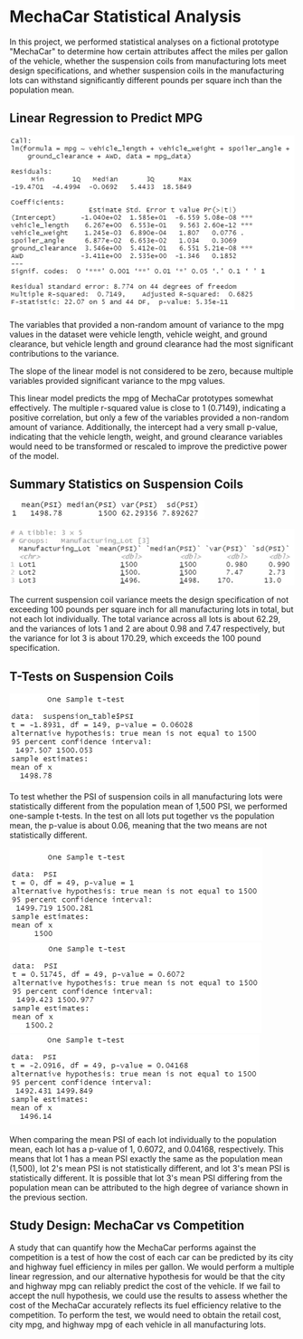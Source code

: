 # MechaCar Statistical Analysis

In this project, we performed statistical analyses on a fictional prototype "MechaCar" to determine how certain attributes affect the miles per gallon of the vehicle, whether the suspension coils from manufacturing lots meet design specifications, and whether suspension coils in the manufacturing lots can withstand significantly different pounds per square inch than the population mean.
 
## Linear Regression to Predict MPG

![Results of the multiple linear regression test](/images/mpg_regression.png)

The variables that provided a non-random amount of variance to the mpg values in the dataset were vehicle length, vehicle weight, and ground clearance, but vehicle length and ground clearance had the most significant contributions to the variance.

The slope of the linear model is not considered to be zero, because multiple variables provided significant variance to the mpg values.

This linear model predicts the mpg of MechaCar prototypes somewhat effectively. The multiple r-squared value is close to 1 (0.7149), indicating a positive correlation, but only a few of the variables provided a non-random amount of variance. Additionally, the intercept had a very small p-value, indicating that the vehicle length, weight, and ground clearance variables would need to be transformed or rescaled to improve the predictive power of the model.

## Summary Statistics on Suspension Coils

![PSI summary for all manufacturing lots](/images/total_summary.png)

![PSI summary for all individual lots](/images/lot_summary.png)

The current suspension coil variance meets the design specification of not exceeding 100 pounds per square inch for all manufacturing lots in total, but not each lot individually. The total variance across all lots is about 62.29, and the variances of lots 1 and 2 are about 0.98 and 7.47 respectively, but the variance for lot 3 is about 170.29, which exceeds the 100 pound specification.

## T-Tests on Suspension Coils

![t-test on PSI for all lots vs the population mean](/images/all_lots_t_test.png)

To test whether the PSI of suspension coils in all manufacturing lots were statistically different from the population mean of 1,500 PSI, we performed one-sample t-tests. In the test on all lots put together vs the population mean, the p-value is about 0.06, meaning that the two means are not statistically different. 

![t-test on PSI for lot 1 vs the population mean](/images/lot1_t_test.png)
![t-test on PSI for lot 2 vs the population mean](/images/lot2_t_test.png)
![t-test on PSI for lot 3 vs the population mean](/images/lot3_t_test.png)

When comparing the mean PSI of each lot individually to the population mean, each lot has a p-value of 1, 0.6072, and 0.04168, respectively. This means that lot 1 has a mean PSI exactly the same as the population mean (1,500), lot 2's mean PSI is not statistically different, and lot 3's mean PSI is statistically different. It is possible that lot 3's mean PSI differing from the population mean can be attributed to the high degree of variance shown in the previous section.

## Study Design: MechaCar vs Competition

A study that can quantify how the MechaCar performs against the competition is a test of how the cost of each car can be predicted by its city and highway fuel efficiency in miles per gallon. We would perform a multiple linear regression, and our alternative hypothesis for would be that the city and highway mpg can reliably predict the cost of the vehicle. If we fail to accept the null hypothesis, we could use the results to assess whether the cost of the MechaCar accurately reflects its fuel efficiency relative to the competition. To perform the test, we would need to obtain the retail cost, city mpg, and highway mpg of each vehicle in all manufacturing lots.